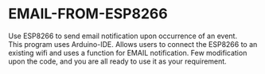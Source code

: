 # EMAIL-FROM-ESP8266
Use ESP8266 to send email notification upon occurrence of an event.  
This program uses Arduino-IDE. 
Allows users to connect the ESP8266 to an existing wifi and uses a function for EMAIL notification. 
Few modification upon the code, and you are all ready to use it as your requirement. 
